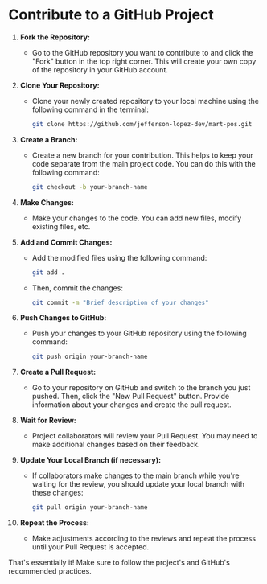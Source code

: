 # Contribute to a GitHub Project

1. **Fork the Repository:**

   - Go to the GitHub repository you want to contribute to and click the "Fork" button in the top right corner. This will create your own copy of the repository in your GitHub account.

2. **Clone Your Repository:**

   - Clone your newly created repository to your local machine using the following command in the terminal:
     ```bash
     git clone https://github.com/jefferson-lopez-dev/mart-pos.git
     ```

3. **Create a Branch:**

   - Create a new branch for your contribution. This helps to keep your code separate from the main project code. You can do this with the following command:
     ```bash
     git checkout -b your-branch-name
     ```

4. **Make Changes:**

   - Make your changes to the code. You can add new files, modify existing files, etc.

5. **Add and Commit Changes:**

   - Add the modified files using the following command:
     ```bash
     git add .
     ```
   - Then, commit the changes:
     ```bash
     git commit -m "Brief description of your changes"
     ```

6. **Push Changes to GitHub:**

   - Push your changes to your GitHub repository using the following command:
     ```bash
     git push origin your-branch-name
     ```

7. **Create a Pull Request:**

   - Go to your repository on GitHub and switch to the branch you just pushed. Then, click the "New Pull Request" button. Provide information about your changes and create the pull request.

8. **Wait for Review:**

   - Project collaborators will review your Pull Request. You may need to make additional changes based on their feedback.

9. **Update Your Local Branch (if necessary):**

   - If collaborators make changes to the main branch while you're waiting for the review, you should update your local branch with these changes:
     ```bash
     git pull origin your-branch-name
     ```

10. **Repeat the Process:**
    - Make adjustments according to the reviews and repeat the process until your Pull Request is accepted.

That's essentially it! Make sure to follow the project's and GitHub's recommended practices.
